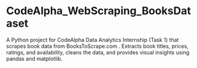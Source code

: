 # CodeAlpha_WebScraping_BooksDataset
A Python project for CodeAlpha Data Analytics Internship (Task 1) that scrapes book data from BooksToScrape.com . Extracts book titles, prices, ratings, and availability, cleans the data, and provides visual insights using pandas and matplotlib.

